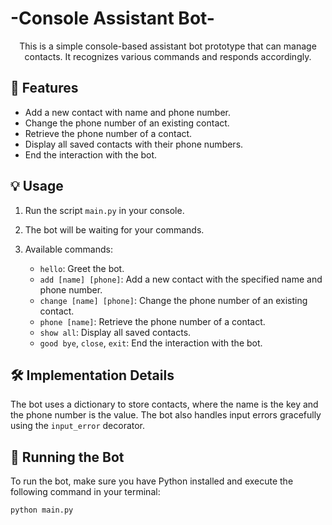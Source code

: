 # -Console Assistant Bot-

<p align="center">This is a simple console-based assistant bot prototype that can manage contacts. It recognizes various commands and responds accordingly.</p>

## 🚀 Features

- Add a new contact with name and phone number.
- Change the phone number of an existing contact.
- Retrieve the phone number of a contact.
- Display all saved contacts with their phone numbers.
- End the interaction with the bot.

## 💡 Usage

1. Run the script `main.py` in your console.
2. The bot will be waiting for your commands.
3. Available commands:

   - `hello`: Greet the bot.
   - `add [name] [phone]`: Add a new contact with the specified name and phone number.
   - `change [name] [phone]`: Change the phone number of an existing contact.
   - `phone [name]`: Retrieve the phone number of a contact.
   - `show all`: Display all saved contacts.
   - `good bye`, `close`, `exit`: End the interaction with the bot.

## 🛠️ Implementation Details

The bot uses a dictionary to store contacts, where the name is the key and the phone number is the value. The bot also handles input errors gracefully using the `input_error` decorator.

## 🏃 Running the Bot

To run the bot, make sure you have Python installed and execute the following command in your terminal:

```bash
python main.py
